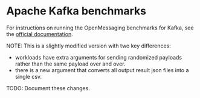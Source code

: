 # Apache Kafka benchmarks

For instructions on running the OpenMessaging benchmarks for Kafka, see the [official documentation](http://openmessaging.cloud/docs/benchmarks/kafka).

NOTE: This is a slightly modified version with two key differences:

- workloads have extra arguments for sending randomized payloads rather than the same payload over and over.
- there is a new argument that converts all output result json files into a single csv.

TODO: Document these changes.